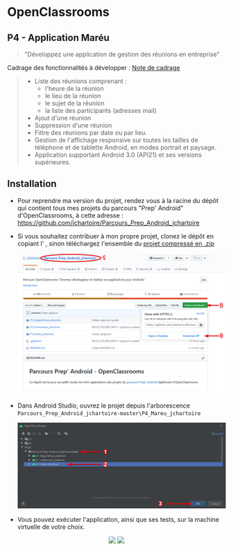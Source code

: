 # OpenClassrooms
## P4 - Application Maréu

> "Développez une application de gestion des réunions en entreprise"

Cadrage des fonctionnalités à développer :
[Note de cadrage](https://s3-eu-west-1.amazonaws.com/course.oc-static.com/projects/GEN+android+P4/Note+de+cadrage+-+Mare%CC%81u.pdf)

> * Liste des réunions comprenant :
>   * l'heure de la réunion
>   * le lieu de la réunion
>   *  le sujet de la réunion
>   * la liste des participants (adresses mail)
> * Ajout d'une réunion
> * Suppression d'une réunion
> * Filtre des réunions par date ou par lieu.
> * Gestion de l'affichage responsive sur toutes les tailles de téléphone et de tablette
>   Android, en modes portrait et paysage.
> * Application supportant Android 3.0 (API21) et ses versions supérieures.

## Installation
* Pour reprendre ma version du projet, rendez vous à la racine du dépôt qui contient tous mes projets du parcours "Prep' Android" d'OpenClassrooms, à cette adresse :
  https://github.com/jchartoire/Parcours_Prep_Android_jchartoire
  
* Si vous souhaitez contribuer à mon propre projet, clonez le dépôt en copiant l' , sinon téléchargez l'ensemble du [projet compressé en .zip](https://github.com/jchartoire/Parcours_Prep_Android_jchartoire/archive/master.zip)

  <p align="center">
    <img src="./Images_GitHub/Clone_or_download.png" width="1000">
  </p>

* Dans Android Studio, ouvrez le projet depuis l'arborescence `Parcours_Prep_Android_jchartoire-master\P4_Mareu_jchartoire`

  <p align="center">
    <img src="./Images_GitHub/Open_project.png" width="1000">
  </p>

* Vous pouvez exécuter l'application, ainsi que ses tests, sur la machine virtuelle de votre choix.

<p align="center">
  <img src="./Images_GitHub/Maréu - ItemListActivity.png" width="400">
  <img src="./Images_GitHub/Maréu - detailactivity - edittext.png" width="400">
</p>



